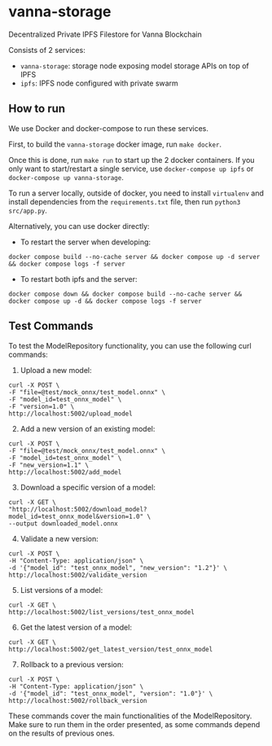 # vanna-storage

Decentralized Private IPFS Filestore for Vanna Blockchain

Consists of 2 services:

- `vanna-storage`: storage node exposing model storage APIs on top of IPFS
- `ipfs`: IPFS node configured with private swarm

## How to run 

We use Docker and docker-compose to run these services.

First, to build the `vanna-storage` docker image, run `make docker`.

Once this is done, run `make run` to start up the 2 docker containers.
If you only want to start/restart a single service, use `docker-compose up ipfs` or `docker-compose up vanna-storage`.

To run a server locally, outside of docker, you need to install `virtualenv` and install dependencies from the `requirements.txt` file, then run `python3 src/app.py`.

Alternatively, you can use docker directly:
- To restart the server when developing:
```
docker compose build --no-cache server && docker compose up -d server && docker compose logs -f server
```

- To restart both ipfs and the server:
```
docker compose down && docker compose build --no-cache server && docker compose up -d && docker compose logs -f server
```

## Test Commands
To test the ModelRepository functionality, you can use the following curl commands:

1. Upload a new model:  
```
curl -X POST \
-F "file=@test/mock_onnx/test_model.onnx" \
-F "model_id=test_onnx_model" \
-F "version=1.0" \
http://localhost:5002/upload_model
```

2. Add a new version of an existing model:  
```
curl -X POST \
-F "file=@test/mock_onnx/test_model.onnx" \
-F "model_id=test_onnx_model" \
-F "new_version=1.1" \
http://localhost:5002/add_model
```

3. Download a specific version of a model:
```
curl -X GET \
"http://localhost:5002/download_model?model_id=test_onnx_model&version=1.0" \
--output downloaded_model.onnx
```

4. Validate a new version:
```
curl -X POST \
-H "Content-Type: application/json" \
-d '{"model_id": "test_onnx_model", "new_version": "1.2"}' \
http://localhost:5002/validate_version
```

5. List versions of a model:
```
curl -X GET \
http://localhost:5002/list_versions/test_onnx_model
```

6. Get the latest version of a model:
```
curl -X GET \
http://localhost:5002/get_latest_version/test_onnx_model
```

7. Rollback to a previous version:
```
curl -X POST \
-H "Content-Type: application/json" \
-d '{"model_id": "test_onnx_model", "version": "1.0"}' \
http://localhost:5002/rollback_version
```

These commands cover the main functionalities of the ModelRepository. Make sure to run them in the order presented, as some commands depend on the results of previous ones.
